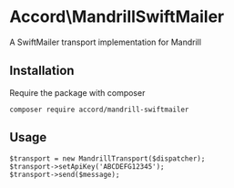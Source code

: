 # Accord\MandrillSwiftMailer

A SwiftMailer transport implementation for Mandrill

## Installation

Require the package with composer

    composer require accord/mandrill-swiftmailer

## Usage

    $transport = new MandrillTransport($dispatcher);
    $transport->setApiKey('ABCDEFG12345');
    $transport->send($message);